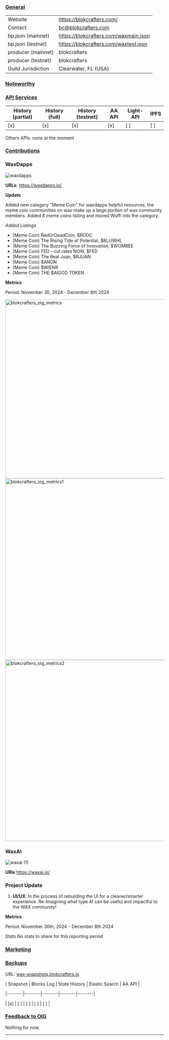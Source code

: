 ### <ins>General</ins>

|  |  |
| --- | --- |
| Website | https://blokcrafters.com/ |
| Contact | bc@blokcrafters.com |
| bp.json (mainnet) | https://blokcrafters.com/waxmain.json |
| bp.json (testnet) | https://blokcrafters.com/waxtest.json |
| producer (mainnet) | blokcrafters |
| producer (testnet) | blokcrafters |
| Guild Jurisdiction | Clearwater, FL (USA) |

### <ins>Noteworthy</ins>



### <ins>API Services</ins>

| History (partial) | History (full) | History (testnet) | AA API | Light-API  | IPFS |
|--------|--------|--------|--------|--------|--------|
| [x] | [x] | [x] | [x] | [ ] | [ ] |

Others APIs: none at the moment

### <ins>Contributions</ins>


### WaxDapps

![waxdapps](https://github.com/user-attachments/assets/64450ac8-e765-424e-a37a-8b45c9b1c21a)


**URLs**: https://waxdapps.io/


**Update**

Added new category "Meme Coin" for waxdapps helpful resources, the meme coin communities on wax make up a large portion of wax community members. Added 8 meme coins listing and moved Wuffi into the category. 

*Added Listings*
- (Meme Coin) RedOrDeadCoin, $RODC
- (Meme Coin) The Rising Tide of Potential, $BLUWHL
- (Meme Coin) The Buzzing Force of Innovation, $WOMBEE
- (Meme Coin) FED - cut rates NOW, $FED
- (Meme Coin) The Real Juan, $RJUAN
- (Meme Coin) $ANON
- (Meme Coin) $WIENR
- (Meme Coin) THE $AIGOD TOKEN


**Metrics**

Period: November 30, 2024 - December 8th 2024

<img width="567" alt="blokcrafters_oig_metrics" src="https://github.com/user-attachments/assets/2f654101-3740-4fe3-8e2a-bad6e8055b2f">
<img width="575" alt="blokcrafters_oig_metrics1" src="https://github.com/user-attachments/assets/aff89312-32f0-4371-bc0a-76ad53b12a4a">
<img width="574" alt="blokcrafters_oig_metrics2" src="https://github.com/user-attachments/assets/08b6f388-1178-4601-b181-3a3a1e978355">





  
  
### WaxAI

![waxai (1)](https://github.com/user-attachments/assets/7f719897-2bde-4acd-90fa-05fdbbe5ed60)

  
  

**URls** https://waxai.io/

  
  

### Project Update

  

1. **UI/UX**: In the process of rebuilding the UI for a cleaner/smarter experience. Re-Imagining what type AI can be useful and impactful to the WAX community! 


**Metrics**

Period: November 30th, 2024 - December 8th 2024

*Stats*
No stats to share for this reporting period

  

### <ins>Marketing</ins>

  
### <ins>Backups </ins>

URL: [wax-snapshots.blokcrafters.io](https://wax-snapshots.blokcrafters.io/)

  

| Snapshot | Blocks Log | State History | Elastic Search | AA API |

|--------|--------|--------|--------|--------|

| [x] | [ ] | [ ] | [ ] | [ ] |


### <ins>Feedback to OIG</ins>

Nothing for now.

----
